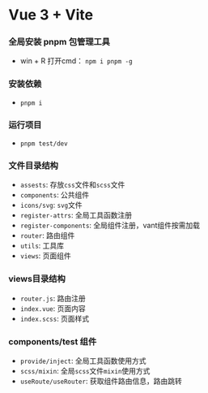 # Vue 3 + Vite
### 全局安装 pnpm 包管理工具
- win + R 打开cmd： `npm i pnpm -g`

### 安装依赖
- `pnpm i`

### 运行项目
- `pnpm test/dev`

### 文件目录结构
- `assests`: 存放`css`文件和`scss`文件
- `components`: 公共组件
- `icons/svg`: `svg`文件
- `register-attrs`: 全局工具函数注册
- `register-components`: 全局组件注册，vant组件按需加载
- `router`: 路由组件
- `utils`: 工具库
- `views`: 页面组件

### views目录结构
- `router.js`: 路由注册
- `index.vue`: 页面内容
- `index.scss`: 页面样式

### components/test 组件
- `provide/inject`: 全局工具函数使用方式
- `scss/mixin`: 全局`scss`文件`mixin`使用方式
- `useRoute/useRouter`: 获取组件路由信息，路由跳转
